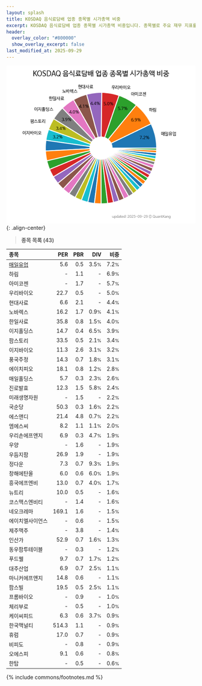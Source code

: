 ```yaml
---
layout: splash
title: KOSDAQ 음식료담배 업종 종목별 시가총액 비중
excerpt: KOSDAQ 음식료담배 업종 종목별 시가총액 비중입니다. 종목별로 주요 재무 지표를 함께 표시합니다.
header:
  overlay_color: "#800000"
  show_overlay_excerpt: false
last_modified_at: 2025-09-29
---
```



![KOSDAQ 음식료담배 업종 종목별 시가총액 비중](/stats/sector/images/kosdaq_업종_음식료담배_종목.png){: .align-center}


> **종목 목록 (43)**<a id="list"></a>

| **종목** | **PER** | **PBR** | **DIV** | **비중** |
| :------- | ------: | ------: | ------: | -------: |
| [매일유업](/267980/) | 5.6 | 0.5 | 3.5<small>%</small> | 7.2<small>%</small> |
| 하림 | - | 1.1 | - | 6.9<small>%</small> |
| 아미코젠 | - | 1.7 | - | 5.7<small>%</small> |
| 우리바이오 | 22.7 | 0.5 | - | 5.0<small>%</small> |
| 현대사료 | 6.6 | 2.1 | - | 4.4<small>%</small> |
| 노바렉스 | 16.2 | 1.7 | 0.9<small>%</small> | 4.1<small>%</small> |
| 한일사료 | 35.8 | 0.8 | 1.5<small>%</small> | 4.0<small>%</small> |
| 이지홀딩스 | 14.7 | 0.4 | 6.5<small>%</small> | 3.9<small>%</small> |
| 팜스토리 | 33.5 | 0.5 | 2.1<small>%</small> | 3.4<small>%</small> |
| 이지바이오 | 11.3 | 2.6 | 3.1<small>%</small> | 3.2<small>%</small> |
| 풍국주정 | 14.3 | 0.7 | 1.8<small>%</small> | 3.1<small>%</small> |
| 에이치피오 | 18.1 | 0.8 | 1.2<small>%</small> | 2.8<small>%</small> |
| 매일홀딩스 | 5.7 | 0.3 | 2.3<small>%</small> | 2.6<small>%</small> |
| 진로발효 | 12.3 | 1.5 | 5.8<small>%</small> | 2.4<small>%</small> |
| 미래생명자원 | - | 1.5 | - | 2.2<small>%</small> |
| 국순당 | 50.3 | 0.3 | 1.6<small>%</small> | 2.2<small>%</small> |
| 에스앤디 | 21.4 | 4.8 | 0.7<small>%</small> | 2.2<small>%</small> |
| 엠에스씨 | 8.2 | 1.1 | 1.1<small>%</small> | 2.0<small>%</small> |
| 우리손에프앤지 | 6.9 | 0.3 | 4.7<small>%</small> | 1.9<small>%</small> |
| 우양 | - | 1.6 | - | 1.9<small>%</small> |
| 우듬지팜 | 26.9 | 1.9 | - | 1.9<small>%</small> |
| 정다운 | 7.3 | 0.7 | 9.3<small>%</small> | 1.9<small>%</small> |
| 창해에탄올 | 6.0 | 0.6 | 6.0<small>%</small> | 1.9<small>%</small> |
| 흥국에프엔비 | 13.0 | 0.7 | 4.0<small>%</small> | 1.7<small>%</small> |
| 뉴트리 | 10.0 | 0.5 | - | 1.6<small>%</small> |
| 코스맥스엔비티 | - | 1.4 | - | 1.6<small>%</small> |
| 네오크레마 | 169.1 | 1.6 | - | 1.5<small>%</small> |
| 에이치엘사이언스 | - | 0.6 | - | 1.5<small>%</small> |
| 제주맥주 | - | 3.8 | - | 1.4<small>%</small> |
| 인산가 | 52.9 | 0.7 | 1.6<small>%</small> | 1.3<small>%</small> |
| 동우팜투테이블 | - | 0.3 | - | 1.2<small>%</small> |
| 푸드웰 | 9.7 | 0.7 | 1.7<small>%</small> | 1.2<small>%</small> |
| 대주산업 | 6.9 | 0.7 | 2.5<small>%</small> | 1.1<small>%</small> |
| 마니커에프앤지 | 14.8 | 0.6 | - | 1.1<small>%</small> |
| 팜스빌 | 19.5 | 0.5 | 2.5<small>%</small> | 1.1<small>%</small> |
| 프롬바이오 | - | 0.9 | - | 1.0<small>%</small> |
| 체리부로 | - | 0.5 | - | 1.0<small>%</small> |
| 케이씨피드 | 6.3 | 0.6 | 3.7<small>%</small> | 0.9<small>%</small> |
| 한국맥널티 | 514.3 | 1.1 | - | 0.9<small>%</small> |
| 휴럼 | 17.0 | 0.7 | - | 0.9<small>%</small> |
| 비피도 | - | 0.8 | - | 0.9<small>%</small> |
| 오에스피 | 9.1 | 0.6 | - | 0.8<small>%</small> |
| 한탑 | - | 0.5 | - | 0.6<small>%</small> |

{% include commons/footnotes.md %}